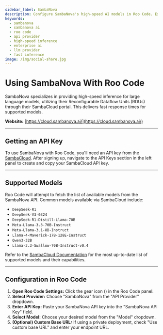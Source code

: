 ```yaml
---
sidebar_label: SambaNova
description: Configure SambaNova's high-speed AI models in Roo Code. Experience enterprise-grade inference with competitive performance and diverse model selection.
keywords:
  - sambanova
  - sambanova ai
  - roo code
  - api provider
  - high-speed inference
  - enterprise ai
  - llm provider
  - fast inference
image: /img/social-share.jpg
---
```


# Using SambaNova With Roo Code

SambaNova specializes in providing high-speed inference for large language models, utilizing their Reconfigurable Dataflow Units (RDUs) through their SambaCloud portal. This delivers fast response times for supported models.

**Website:** [https://cloud.sambanova.ai/](https://cloud.sambanova.ai/)

---

## Getting an API Key

To use SambaNova with Roo Code, you'll need an API key from the [SambaCloud](https://cloud.sambanova.ai?utm_source=roocode&utm_medium=external&utm_campaign=cloud_signup). After signing up, navigate to the API Keys section in the left panel to create and copy your SambaCloud API key.

---

## Supported Models

Roo Code will attempt to fetch the list of available models from the SambaNova API. Common models available via SambaCloud include:

*   `DeepSeek-R1`
*   `DeepSeek-V3-0324`
*   `DeepSeek-R1-Distill-Llama-70B`
*   `Meta-Llama-3.3-70B-Instruct`
*   `Meta-Llama-3.1-8B-Instruct`
*   `Llama-4-Maverick-17B-128E-Instruct`
*   `Qwen3-32B`
*   `Llama-3.3-Swallow-70B-Instruct-v0.4`

Refer to the [SambaCloud Documentation](https://docs.sambanova.ai/cloud/docs/get-started/supported-models) for the most up-to-date list of supported models and their capabilities.

---

## Configuration in Roo Code

1. **Open Roo Code Settings:** Click the gear icon (<Codicon name="gear" />) in the Roo Code panel.
2. **Select Provider:** Choose "SambaNova" from the "API Provider" dropdown.
3. **Enter API Key:** Paste your SambaNova API key into the "SambaNova API Key" field.
4. **Select Model:** Choose your desired model from the "Model" dropdown.
5. **(Optional) Custom Base URL:** If using a private deployment, check "Use custom base URL" and enter your endpoint URL.
